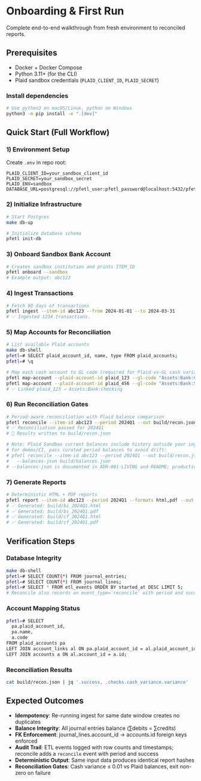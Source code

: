 # Onboarding & First Run

Complete end-to-end walkthrough from fresh environment to reconciled reports.

## Prerequisites
- Docker + Docker Compose
- Python 3.11+ (for the CLI)
- Plaid sandbox credentials (`PLAID_CLIENT_ID`, `PLAID_SECRET`)

### Install dependencies
```bash
# Use python3 on macOS/Linux, python on Windows
python3 -m pip install -e ".[dev]"
```

## Quick Start (Full Workflow)

### 1) Environment Setup
Create `.env` in repo root:
```env
PLAID_CLIENT_ID=your_sandbox_client_id
PLAID_SECRET=your_sandbox_secret
PLAID_ENV=sandbox
DATABASE_URL=postgresql://pfetl_user:pfetl_password@localhost:5432/pfetl
```

### 2) Initialize Infrastructure

```bash
# Start Postgres
make db-up

# Initialize database schema
pfetl init-db
```

### 3) Onboard Sandbox Bank Account

```bash
# Creates sandbox institution and prints ITEM_ID
pfetl onboard --sandbox
# Example output: abc123
```

### 4) Ingest Transactions

```bash
# Fetch 90 days of transactions
pfetl ingest --item-id abc123 --from 2024-01-01 --to 2024-03-31
# ✅ Ingested 1234 transactions.
```

### 5) Map Accounts for Reconciliation

```bash
# List available Plaid accounts
make db-shell
pfetl=# SELECT plaid_account_id, name, type FROM plaid_accounts;
pfetl=# \q

# Map each cash account to GL code (required for Plaid-vs-GL cash variance)
pfetl map-account --plaid-account-id plaid_123 --gl-code "Assets:Bank:Checking"
pfetl map-account --plaid-account-id plaid_456 --gl-code "Assets:Bank:Savings"
# ✅ Linked plaid_123 → Assets:Bank:Checking
```

### 6) Run Reconciliation Gates

```bash
# Period-aware reconciliation with Plaid balance comparison
pfetl reconcile --item-id abc123 --period 2024Q1 --out build/recon.json
# ✅ Reconciliation passed for 2024Q1
# 📄 Results written to build/recon.json

# Note: Plaid Sandbox current balances include history outside your ingest window.
# For demos/CI, pass curated period balances to avoid drift:
# pfetl reconcile --item-id abc123 --period 2024Q1 --out build/recon.json \
#   --balances-json build/balances.json
# --balances-json is documented in ADR-001-LIVING and README; production default remains live Plaid balances.
```

### 7) Generate Reports

```bash
# Deterministic HTML + PDF reports
pfetl report --item-id abc123 --period 2024Q1 --formats html,pdf --out build/
# ✅ Generated: build/bs_2024Q1.html
# ✅ Generated: build/bs_2024Q1.pdf
# ✅ Generated: build/cf_2024Q1.html
# ✅ Generated: build/cf_2024Q1.pdf
```

## Verification Steps

### Database Integrity
```bash
make db-shell
pfetl=# SELECT COUNT(*) FROM journal_entries;
pfetl=# SELECT COUNT(*) FROM journal_lines;
pfetl=# SELECT * FROM etl_events ORDER BY started_at DESC LIMIT 5;
# Reconcile also records an event_type='reconcile' with period and success.
```

### Account Mapping Status
```bash
pfetl=# SELECT 
  pa.plaid_account_id, 
  pa.name, 
  a.code 
FROM plaid_accounts pa
LEFT JOIN account_links al ON pa.plaid_account_id = al.plaid_account_id
LEFT JOIN accounts a ON al.account_id = a.id;
```

### Reconciliation Results
```bash
cat build/recon.json | jq '.success, .checks.cash_variance.variance'
```

## Expected Outcomes

* **Idempotency**: Re-running ingest for same date window creates no duplicates
* **Balance Integrity**: All journal entries balance (∑debits = ∑credits)
* **FK Enforcement**: journal_lines.account_id → accounts.id foreign keys enforced
* **Audit Trail**: ETL events logged with row counts and timestamps; reconcile adds a `reconcile` event with period and success
* **Deterministic Output**: Same input data produces identical report hashes
* **Reconciliation Gates**: Cash variance ≤ 0.01 vs Plaid balances, exit non-zero on failure
